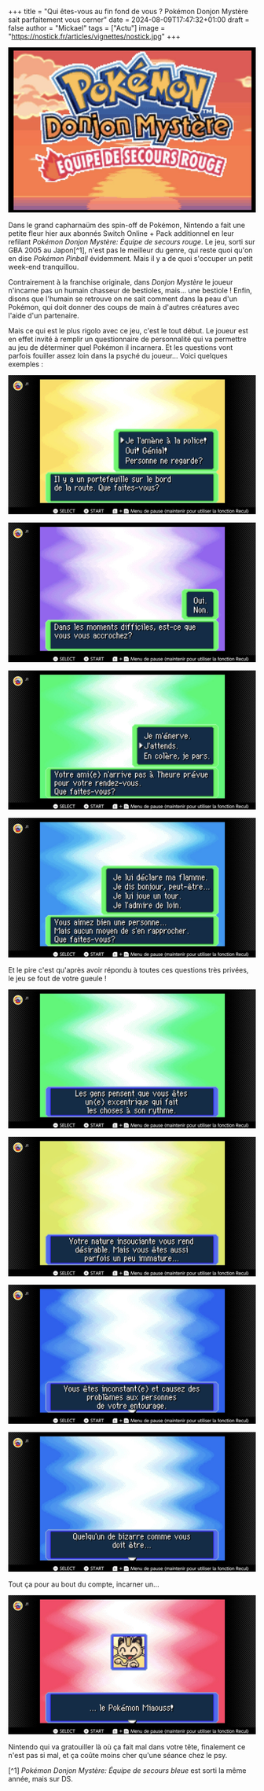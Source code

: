 +++
title = "Qui êtes-vous au fin fond de vous ? Pokémon Donjon Mystère sait parfaitement vous cerner"
date = 2024-08-09T17:47:32+01:00
draft = false
author = "Mickael"
tags = ["Actu"]
image = "https://nostick.fr/articles/vignettes/nostick.jpg"
+++

![Pokémon Donjon Mystère](pokemon-donjon-mystere.jpg "") 

Dans le grand capharnaüm des spin-off de Pokémon, Nintendo a fait une petite fleur hier aux abonnés Switch Online + Pack additionnel en leur refilant *Pokémon Donjon Mystère: Équipe de secours rouge*. Le jeu, sorti sur GBA 2005 au Japon[^1], n'est pas le meilleur du genre, qui reste quoi qu'on en dise *Pokémon Pinball* évidemment. Mais il y a de quoi s'occuper un petit week-end tranquillou.

Contrairement à la franchise originale, dans *Donjon Mystère* le joueur n'incarne pas un humain chasseur de bestioles, mais… une bestiole ! Enfin, disons que l'humain se retrouve on ne sait comment dans la peau d'un Pokémon, qui doit donner des coups de main à d'autres créatures avec l'aide d'un partenaire.

Mais ce qui est le plus rigolo avec ce jeu, c'est le tout début. Le joueur est en effet invité à remplir un questionnaire de personnalité qui va permettre au jeu de déterminer quel Pokémon il incarnera. Et les questions vont parfois fouiller assez loin dans la psyché du joueur… Voici quelques exemples :

![Pokémon Donjon Mystère](IMG_6905.JPG "Heu…") 

![Pokémon Donjon Mystère](IMG_6901.JPG "… mais… ") 

![Pokémon Donjon Mystère](IMG_6902.JPG "… Quoi ?") 

![Pokémon Donjon Mystère](IMG_6903.JPG "Laissez moi tranquille enfin !") 

Et le pire c'est qu'après avoir répondu à toutes ces questions très privées, le jeu se fout de votre gueule !

![Pokémon Donjon Mystère](IMG_6917.JPG "Ce truc m'a bien cerné !") 

![Pokémon Donjon Mystère](IMG_6915.JPG "Désirable ? Ah oui c'est tout à fait moi.") 

![Pokémon Donjon Mystère](IMG_6914.JPG "Mais comment ça ?") 

![Pokémon Donjon Mystère](IMG_6910.JPG "Ah bah d'accord.") 

Tout ça pour au bout du compte, incarner un…

![Pokémon Donjon Mystère](IMG_6909.JPG "Je m'en sors pas si mal.")

Nintendo qui va gratouiller là où ça fait mal dans votre tête, finalement ce n'est pas si mal, et ça coûte moins cher qu'une séance chez le psy.

[^1] *Pokémon Donjon Mystère: Équipe de secours bleue* est sorti la même année, mais sur DS.